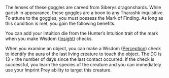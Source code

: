 The lenses of these goggles are carved from Siberys dragonshards. While garish in appearance, these goggles are a boon to any Tharashk inquisitive. To attune to the goggles, you must possess the Mark of Finding. As long as this condition is met, you gain the following benefits.

You can add your Intuition die from the Hunter’s Intuition trait of the mark when you make Wisdom ([Insight](https://www.dndbeyond.com/compendium/rules/basic-rules/using-ability-scores#Insight)) checks.

When you examine an object, you can make a Wisdom ([Perception](https://www.dndbeyond.com/compendium/rules/basic-rules/using-ability-scores#Perception)) check to identify the aura of the last living creature to touch the object. The DC is 13 + the number of days since the last contact occurred. If the check is successful, you learn the species of the creature and you can immediately use your Imprint Prey ability to target this creature.